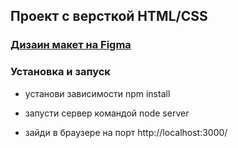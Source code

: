 ## Проект с версткой HTML/CSS

### [Дизаин макет на Figma](https://www.figma.com/file/39G8cIChPEDeZGZfrFvDCL/Travel---Landing-page-figma-template-(Community)?type=design&node-id=0-1&mode=design&t=5Q6aAJWMJExtNkbn-0)

### Установка и запуск

- установи зависимости npm install

- запусти сервер командой node server

- зайди в браузере на порт http://localhost:3000/